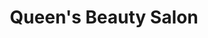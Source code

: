 ---
title: "Queen's Beauty Salon"
url: /accra/queens-beauty-salon-nima-market-street/
shop: Friseur
---